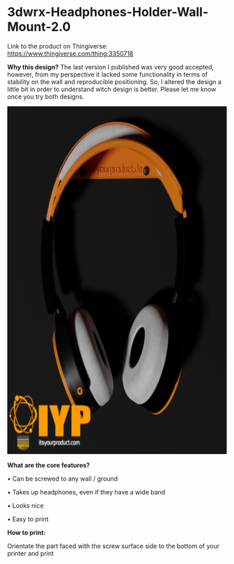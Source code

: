 # 3dwrx-Headphones-Holder-Wall-Mount-2.0


Link to the product on Thingiverse:
https://www.thingiverse.com/thing:3350718


**Why this design?**
The last version I published was very good accepted, however, from my perspective it lacked some functionality in terms of stability on the wall and reproducible positioning. So, I altered the design a little bit in order to understand witch design is better. Please let me know once you try both designs.



<p align="center">
  <img 
    width="800"
    height="800"
    src="https://github.com/thomaszipf/3dwrx-Headphones-Holder-Wall-Mount-2.0/blob/main/Images/Headphones-Holder-Wall-Mount-V2.0.PNG"
  >
</p>


**What are the core features?**

• Can be screwed to any wall / ground

• Takes up headphones, even if they have a wide band

• Looks nice

• Easy to print


**How to print:**

Orientate the part faced with the screw surface side to the bottom of your printer and print
